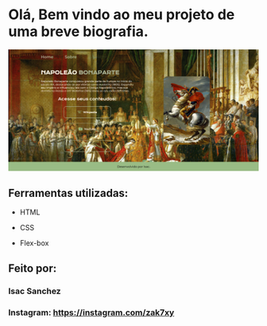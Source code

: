 # Olá, Bem vindo ao meu projeto de uma breve biografia.

![image](https://github.com/zak7xy/napoleon-chronicles/blob/7754a97300dbf4f69d373435b62c4f98bf1c004a/Napoleon/assets/Captura%20de%20tela%202025-05-19%20142635.png)

## Ferramentas utilizadas:

* HTML

* CSS

* Flex-box

## Feito por:

### Isac Sanchez

### Instagram: https://instagram.com/zak7xy

```
